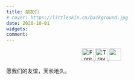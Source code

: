 ```yaml
---
title: 朋友们
# cover: https://littleskin.cn/background.jpg
date: 2020-10-01
widgets:
comment:
---
```

<center><a href="https://www.foreverblog.cn/" target="_blank" > <img src="https://img.foreverblog.cn/logo_en_default.png" alt="Forever" style="width:auto;height:32px;"> </a><a href="https://www.travellings.cn/go.html" target="_blank" > <img src="https://www.travellings.cn/assets/logo.svg" alt="Travelling" style="width:auto;height:32px;"> </a> <a href="https://www.foreverblog.cn/go.html" target="_blank"> <img src="https://img.foreverblog.cn/wormhole_2.gif" alt="" style="width:auto;height:32px;" title="穿梭虫洞-随机访问十年之约友链博客"></a></center>

愿我们的友谊，天长地久。
<div class="columns is-multiline">
    <div class="column is-half">
        <div class="card">
            <div class="card-content">
                <div class="media">
                    <div class="media-left">
                        <figure class="image is-48x48">
                            <img src="https://www.libravatar.org/gravatarproxy/0e795ad3d63a52f6bfcade4e05fe699b?s=256">
                        </figure>
                    </div>
                    <div class="media-content">
                        <p class="title is-4">Sunyz</p>
                        <p class="subtitle is-6">Operator of AS150289 SunyzNET.</p>
                    </div>
                </div>
            </div>
            <footer class="card-footer">
                <a target="_blank" href="https://github.com/realSunyz" class="card-footer-item">GitHub</a>
                <a target="_blank" href="https://sunyz.net" class="card-footer-item">Home Page</a>
            </footer>
        </div>
    </div>
    <div class="column is-half">
        <div class="card">
            <div class="card-content">
                <div class="media">
                    <div class="media-left">
                        <figure class="image is-48x48">
                            <img src="https://www.libravatar.org/gravatarproxy/dbb55a68d13cc526e80c4e720ece64eb?s=256">
                        </figure>
                    </div>
                    <div class="media-content">
                        <p class="title is-4">凌莞</p>
                        <p class="subtitle is-6">事凌莞姐姐！qwq</p>
                    </div>
                </div>
            </div>
            <footer class="card-footer">
                <a target="_blank" href="https://github.com/Clansty" class="card-footer-item">GitHub</a>
                <a target="_blank" href="https://clansty.com/" class="card-footer-item">Home Page</a>
            </footer>
        </div>
    </div>
    <div class="column is-half">
        <div class="card">
            <div class="card-content">
                <div class="media">
                    <div class="media-left">
                        <figure class="image is-48x48">
                            <img src="https://www.libravatar.org/gravatarproxy/0108e1f60ad73f5377e206b0f2e034a6?s=256">
                        </figure>
                    </div>
                    <div class="media-content">
                        <p class="title is-4">Jackie</p>
                        <p class="subtitle is-6">Jackie是可爱猫猫！</p>
                    </div>
                </div>
            </div>
            <footer class="card-footer">
                <a target="_blank" href="https://github.com/JackieCat0418" class="card-footer-item">GitHub</a>
                <a target="_blank" href="https://jackiecat.top/" class="card-footer-item">Blog</a>
            </footer>
        </div>
    </div>
    <div class="column is-half">
        <div class="card">
            <div class="card-content">
                <div class="media">
                    <div class="media-left">
                        <figure class="image is-48x48">
                            <img src="https://www.libravatar.org/gravatarproxy/0a6871e0076bb622693d76e88e0ea805?s=256">
                        </figure>
                    </div>
                    <div class="media-content">
                        <p class="title is-4">千畔</p>
                        <p class="subtitle is-6">青く滲む 青く滲む 綺麗に</p>
                    </div>
                </div>
            </div>
            <footer class="card-footer">
                <a target="_blank" href="https://github.com/taranakineko" class="card-footer-item">GitHub</a>
                <a target="_blank" href="https://nekoq.eu.org/" class="card-footer-item">Blog</a>
            </footer>
        </div>
    </div>
    <div class="column is-half">
        <div class="card">
            <div class="card-content">
                <div class="media">
                    <div class="media-left">
                        <figure class="image is-48x48">
                            <img src="https://www.libravatar.org/gravatarproxy/d1197eaad3b645069666f5e5177c24ec?s=256">
                        </figure>
                    </div>
                    <div class="media-content">
                        <p class="title is-4">雨落</p>
                        <p class="subtitle is-6">二分之一少女，日日夜夜努力学习。</p>
                    </div>
                </div>
            </div>
            <footer class="card-footer">
                <a target="_blank" href="https://github.com/qyl27" class="card-footer-item">GitHub</a>
                <a target="_blank" href="https://www.qy.al/" class="card-footer-item">Blog</a>
            </footer>
        </div>
    </div>
    <div class="column is-half">
        <div class="card">
            <div class="card-content">
                <div class="media">
                    <div class="media-left">
                        <figure class="image is-48x48">
                            <img src="https://blog.sakurakooi.dev/images/logo@2x.png">
                        </figure>
                    </div>
                    <div class="media-content">
                        <p class="title is-4">SakuraKooi</p>
                        <p class="subtitle is-6">梦是幽蓝色彩 灵魂如雪纯白</p>
                    </div>
                </div>
            </div>
            <footer class="card-footer">
                <a target="_blank" href="https://github.com/SakuraKoi" class="card-footer-item">GitHub</a>
                <a target="_blank" href="https://blog.sakurakooi.dev/" class="card-footer-item">Blog</a>
            </footer>
        </div>
    </div>
    <div class="column is-half">
        <div class="card">
            <div class="card-content">
                <div class="media">
                    <div class="media-left">
                        <figure class="image is-48x48">
                            <img src="https://www.libravatar.org/gravatarproxy/7f68b2b72948e7e8c6125ef70ff00d76?s=256">
                        </figure>
                    </div>
                    <div class="media-content">
                        <p class="title is-4">MBRjun</p>
                        <p class="subtitle is-6">我们生活在大地上，但我们的梦想超越天空</p>
                    </div>
                </div>
            </div>
            <footer class="card-footer">
                <a target="_blank" href="https://github.com/MBRjun" class="card-footer-item">GitHub</a>
                <a target="_blank" href="https://www.mbrjun.cn/" class="card-footer-item">Blog</a>
            </footer>
        </div>
    </div>
    <div class="column is-half">
        <div class="card">
            <div class="card-content">
                <div class="media">
                    <div class="media-left">
                        <figure class="image is-48x48">
                            <img src="https://www.libravatar.org/gravatarproxy/9497a7d5085cc31e5dfca008de1f079f?s=256">
                        </figure>
                    </div>
                    <div class="media-content">
                        <p class="title is-4">夏鸢</p>
                        <p class="subtitle is-6">鸢飞戾天者，望峰息心。</p>
                    </div>
                </div>
            </div>
            <footer class="card-footer">
                <a target="_blank" href="https://github.com/LittleXiaYuan" class="card-footer-item">GitHub</a>
                <a target="_blank" href="https://me.owo.today/" class="card-footer-item">Blog</a>
            </footer>
        </div>
    </div>
    <div class="column is-half">
        <div class="card">
            <div class="card-content">
                <div class="media">
                    <div class="media-left">
                        <figure class="image is-48x48">
                            <img src="https://www.libravatar.org/gravatarproxy/c9f5cb9429fc2e629c3498128f640b14?s=256">
                        </figure>
                    </div>
                    <div class="media-content">
                        <p class="title is-4">Xiao_Jin</p>
                        <p class="subtitle is-6">Code Changes Life</p>
                    </div>
                </div>
            </div>
            <footer class="card-footer">
                <a target="_blank" href="https://github.com/Jinzhijie" class="card-footer-item">GitHub</a>
                <a target="_blank" href="https://xiaojin233.cn" class="card-footer-item">Home Page</a>
            </footer>
        </div>
    </div>
    <div class="column is-half">
        <div class="card">
            <div class="card-content">
                <div class="media">
                    <div class="media-left">
                        <figure class="image is-48x48">
                            <img src="https://www.libravatar.org/gravatarproxy/6310f21255ec7534877ec54b7a50ed72?s=256">
                        </figure>
                    </div>
                    <div class="media-content">
                        <p class="title is-4">Tony Ding</p>
                        <p class="subtitle is-6">World Peace.</p>
                    </div>
                </div>
            </div>
            <footer class="card-footer">
                <a target="_blank" href="https://t.me/MisakaNo17336" class="card-footer-item">Telegram</a>
                <a target="_blank" href="https://blog.tonyding.net/" class="card-footer-item">Blog</a>
            </footer>
        </div>
    </div>
    <div class="column is-half">
        <div class="card">
            <div class="card-content">
                <div class="media">
                    <div class="media-left">
                        <figure class="image is-48x48">
                            <img src="https://www.libravatar.org/gravatarproxy/5c8880ba20fc32f67b35c4876112bb98?s=256">
                        </figure>
                    </div>
                    <div class="media-content">
                        <p class="title is-4">Restent Ou</p>
                        <p class="subtitle is-6">静寂に問う 答えを求めて</p>
                    </div>
                </div>
            </div>
            <footer class="card-footer">
                <a target="_blank" href="https://github.com/gxres042" class="card-footer-item">GitHub</a>
                <a target="_blank" href="https://www.gxres.net/" class="card-footer-item">Blog</a>
            </footer>
        </div>
    </div>
    <div class="column is-half">
        <div class="card">
            <div class="card-content">
                <div class="media">
                    <div class="media-left">
                        <figure class="image is-48x48">
                            <img src="https://www.libravatar.org/gravatarproxy/49b770ffa1083c3f9461b2b8e0514be5?s=256">
                        </figure>
                    </div>
                    <div class="media-content">
                        <p class="title is-4">Cubik</p>
                        <p class="subtitle is-6">RECOMMENDED BY DR.CREATIVE</p>
                    </div>
                </div>
            </div>
            <footer class="card-footer">
                <a target="_blank" href="https://github.com/cubik65536" class="card-footer-item">GitHub</a>
                <a target="_blank" href="https://www.cubik65536.top" class="card-footer-item">Home Page</a>
            </footer>
        </div>
    </div>
    <div class="column is-half">
        <div class="card">
            <div class="card-content">
                <div class="media">
                    <div class="media-left">
                        <figure class="image is-48x48">
                            <img src="https://www.libravatar.org/gravatarproxy/d3d2c7c7d4bed80a2304b529de55d4a9?s=256">
                        </figure>
                    </div>
                    <div class="media-content">
                        <p class="title is-4">Mashirl</p>
                        <p class="subtitle is-6">予 世界温柔以待 惟愿 时光静好</p>
                    </div>
                </div>
            </div>
            <footer class="card-footer">
                <a target="_blank" href="https://github.com/Mashirl" class="card-footer-item">GitHub</a>
                <a target="_blank" href="https://mashirl.com" class="card-footer-item">Blog</a>
            </footer>
        </div>
    </div>
    <div class="column is-half">
        <div class="card">
            <div class="card-content">
                <div class="media">
                    <div class="media-left">
                        <figure class="image is-48x48">
                            <img src="https://www.libravatar.org/gravatarproxy/3eee0d09ddccea63d72a986732f62539?s=256">
                        </figure>
                    </div>
                    <div class="media-content">
                        <p class="title is-4">冰凌 Sama</p>
                        <p class="subtitle is-6">The stars are not afraid to appear like fireflies.</p>
                    </div>
                </div>
            </div>
            <footer class="card-footer">
                <a target="_blank" href="https://github.com/bingling-sama" class="card-footer-item">GitHub</a>
                <a target="_blank" href="https://blog.booling.cn/" class="card-footer-item">Blog</a>
            </footer>
        </div>
    </div>
    <div class="column is-half">
        <div class="card">
            <div class="card-content">
                <div class="media">
                    <div class="media-left">
                        <figure class="image is-48x48">
                            <img src="https://www.libravatar.org/gravatarproxy/636d113ce37111d08f08faee780ce9b8?s=256">
                        </figure>
                    </div>
                    <div class="media-content">
                        <p class="title is-4">Big_Cake</p>
                        <p class="subtitle is-6">也许我们会分别，但我们将永远不会忘记彼此</p>
                    </div>
                </div>
            </div>
            <footer class="card-footer">
                <a target="_blank" href="https://github.com/Big-Cake-jpg" class="card-footer-item">GitHub</a>
                <a target="_blank" href="https://lihaoyu.cn" class="card-footer-item">Blog</a>
            </footer>
        </div>
    </div>
    <div class="column is-half">
        <div class="card">
            <div class="card-content">
                <div class="media">
                    <div class="media-left">
                        <figure class="image is-48x48">
                            <img src="https://www.libravatar.org/gravatarproxy/196abee62a3e3a029238026c0a5369ff?s=256">
                        </figure>
                    </div>
                    <div class="media-content">
                        <p class="title is-4">CharlieYu</p>
                        <p class="subtitle is-6">是一个正太 ฅ’ω’ฅ</p>
                    </div>
                </div>
            </div>
            <footer class="card-footer">
                <a target="_blank" href="https://github.com/CharlieYu4994" class="card-footer-item">GitHub</a>
                <a target="_blank" href="https://blog.charlie.moe" class="card-footer-item">Blog</a>
            </footer>
        </div>
    </div>
    <div class="column is-half">
        <div class="card">
            <div class="card-content">
                <div class="media">
                    <div class="media-left">
                        <figure class="image is-48x48">
                            <img src="https://www.libravatar.org/gravatarproxy/4e1cc36350d6e75cfe035d811011c931?s=256">
                        </figure>
                    </div>
                    <div class="media-content">
                        <p class="title is-4">逆风</p>
                        <p class="subtitle is-6">一个 00 后的个人博客</p>
                    </div>
                </div>
            </div>
            <footer class="card-footer">
                <a target="_blank" href="https://github.com/1264822519" class="card-footer-item">GitHub</a>
                <a target="_blank" href="https://blog.imnifeng.com/" class="card-footer-item">Blog</a>
            </footer>
        </div>
    </div>
    <div class="column is-half">
        <div class="card">
            <div class="card-content">
                <div class="media">
                    <div class="media-left">
                        <figure class="image is-48x48">
                            <img src="https://www.libravatar.org/gravatarproxy/ad7ded0769418df3d9ab71edeb94820c?s=256">
                        </figure>
                    </div>
                    <div class="media-content">
                        <p class="title is-4">斬風·千雪</p>
                        <p class="subtitle is-6">浩繁星空下的一场稚嫩的梦</p>
                    </div>
                </div>
            </div>
            <footer class="card-footer">
                <a target="_blank" href="https://github.com/chiyuki0325" class="card-footer-item">GitHub</a>
                <a target="_blank" href="https://chyk.ink/" class="card-footer-item">Home Page</a>
            </footer>
        </div>
    </div>
    <div class="column is-half">
        <div class="card">
            <div class="card-content">
                <div class="media">
                    <div class="media-left">
                        <figure class="image is-48x48">
                            <img src="https://www.libravatar.org/gravatarproxy/bf63bd3875e4d9129eef17f5ecb348c1?s=256">
                        </figure>
                    </div>
                    <div class="media-content">
                        <p class="title is-4">Ghost_chu</p>
                        <p class="subtitle is-6">一只咸鱼</p>
                    </div>
                </div>
            </div>
            <footer class="card-footer">
                <a target="_blank" href="https://github.com/Ghost-chu" class="card-footer-item">GitHub</a>
                <a target="_blank" href="https://www.ghostchu.com/" class="card-footer-item">Blog</a>
            </footer>
        </div>
    </div>
    <div class="column is-half">
        <div class="card">
            <div class="card-content">
                <div class="media">
                    <div class="media-left">
                        <figure class="image is-48x48">
                            <img src="https://www.libravatar.org/gravatarproxy/c8d6d751b5e0a5ec94752f7744993259?s=256">
                        </figure>
                    </div>
                    <div class="media-content">
                        <p class="title is-4">Lemon Pig</p>
                        <p class="subtitle is-6">一位柚子厨</p>
                    </div>
                </div>
            </div>
            <footer class="card-footer">
                <a target="_blank" href="https://github.com/lemonchu" class="card-footer-item">GitHub</a>
                <a target="_blank" href="https://www.lemonpig.cn/" class="card-footer-item">Blog</a>
            </footer>
        </div>
    </div>
    <div class="column is-half">
        <div class="card">
            <div class="card-content">
                <div class="media">
                    <div class="media-left">
                        <figure class="image is-48x48">
                            <img src="https://www.libravatar.org/gravatarproxy/bedbc698e8dbf819a84b440b9ad0ee8e?s=256">
                        </figure>
                    </div>
                    <div class="media-content">
                        <p class="title is-4">Misaka13514</p>
                        <p class="subtitle is-6">欠陥電気の摸鱼小池</p>
                    </div>
                </div>
            </div>
            <footer class="card-footer">
                <a target="_blank" href="https://github.com/Misaka13514" class="card-footer-item">GitHub</a>
                <a target="_blank" href="https://blog.atri.tk/" class="card-footer-item">Blog</a>
            </footer>
        </div>
    </div>
    <div class="column is-half">
        <div class="card">
            <div class="card-content">
                <div class="media">
                    <div class="media-left">
                        <figure class="image is-48x48">
                            <img src="https://www.microcharon.top/usr/themes/handsome/assets/img/avatar-gl.webp">
                        </figure>
                    </div>
                    <div class="media-content">
                        <p class="title is-4">Microcharon</p>
                        <p class="subtitle is-6">The Way of Developer</p>
                    </div>
                </div>
            </div>
            <footer class="card-footer">
                <a target="_blank" href="https://github.com/MicroCharon" class="card-footer-item">GitHub</a>
                <a target="_blank" href="https://www.microcharon.top" class="card-footer-item">Blog</a>
            </footer>
        </div>
    </div>
    <div class="column is-half">
        <div class="card">
            <div class="card-content">
                <div class="media">
                    <div class="media-left">
                        <figure class="image is-48x48">
                            <img src="https://www.libravatar.org/gravatarproxy/170f769e928868c3e7043655faa06b4b?s=256">
                        </figure>
                    </div>
                    <div class="media-content">
                        <p class="title is-4">Bill50han</p>
                        <p class="subtitle is-6">x86，Windows 内核与乐理爱好者</p>
                    </div>
                </div>
            </div>
            <footer class="card-footer">
                <a target="_blank" href="https://github.com/Bill50han" class="card-footer-item">GitHub</a>
                <a target="_blank" href="https://www.tyatt.top/" class="card-footer-item">Blog</a>
            </footer>
        </div>
    </div>
    <div class="column is-half">
        <div class="card">
            <div class="card-content">
                <div class="media">
                    <div class="media-left">
                        <figure class="image is-48x48">
                            <img src="https://img10.360buyimg.com/ddimg/jfs/t1/214940/28/13992/13695/622039e0E8283ea56/6176b9c35f4d60ab.webp">
                        </figure>
                    </div>
                    <div class="media-content">
                        <p class="title is-4">苏卡卡</p>
                        <p class="subtitle is-6">童话只美在真实却从不续写</p>
                    </div>
                </div>
            </div>
            <footer class="card-footer">
                <a target="_blank" href="https://github.com/SukkaW" class="card-footer-item">GitHub</a>
                <a target="_blank" href="https://blog.skk.moe/" class="card-footer-item">Blog</a>
            </footer>
        </div>
    </div>
    <div class="column is-half">
        <div class="card">
            <div class="card-content">
                <div class="media">
                    <div class="media-left">
                        <figure class="image is-48x48">
                            <img src="https://www.libravatar.org/gravatarproxy/e012f03ca2890fe724a3e9b1030117b3?s=256">
                        </figure>
                    </div>
                    <div class="media-content">
                        <p class="title is-4">晓空</p>
                        <p class="subtitle is-6">探索更大的世界</p>
                    </div>
                </div>
            </div>
            <footer class="card-footer">
                <a target="_blank" href="https://github.com/kjzh001" class="card-footer-item">GitHub</a>
                <a target="_blank" href="https://blog.moeworld.tech/" class="card-footer-item">Blog</a>
            </footer>
        </div>
    </div>
    <div class="column is-half">
        <div class="card">
            <div class="card-content">
                <div class="media">
                    <div class="media-left">
                        <figure class="image is-48x48">
                            <img src="https://www.libravatar.org/gravatarproxy/9116fc3de8f9a46668beb1a6b7dbcbcd?s=256">
                        </figure>
                    </div>
                    <div class="media-content">
                        <p class="title is-4">iVampireSP</p>
                        <p class="subtitle is-6">用初次相遇与你定下这份永恒的誓约。</p>
                    </div>
                </div>
            </div>
            <footer class="card-footer">
                <a target="_blank" href="https://github.com/iVampireSP" class="card-footer-item">GitHub</a>
                <a target="_blank" href="https://ivampiresp.com/" class="card-footer-item">Blog</a>
            </footer>
        </div>
    </div>
    <div class="column is-half">
        <div class="card">
            <div class="card-content">
                <div class="media">
                    <div class="media-left">
                        <figure class="image is-48x48">
                            <img src="https://www.libravatar.org/gravatarproxy/ab0c494c3f7aa6d5767f3fd2579cb389?s=256">
                        </figure>
                    </div>
                    <div class="media-content">
                        <p class="title is-4">Steven Qiu</p>
                        <p class="subtitle is-6">愿你有一天，能与你最重要的人重逢</p>
                    </div>
                </div>
            </div>
            <footer class="card-footer">
                <a target="_blank" href="https://github.com/tnqzh123" class="card-footer-item">GitHub</a>
                <a target="_blank" href="https://www.littleqiu.net/" class="card-footer-item">Blog</a>
            </footer>
        </div>
    </div>
    <div class="column is-half">
        <div class="card">
            <div class="card-content">
                <div class="media">
                    <div class="media-left">
                        <figure class="image is-48x48">
                            <img src="https://www.libravatar.org/gravatarproxy/e4214be73f945d41417be4475de05c82?s=256">
                        </figure>
                    </div>
                    <div class="media-content">
                        <p class="title is-4">肥猪qwq</p>
                        <p class="subtitle is-6">一定是最可爱的猪猪！</p>
                    </div>
                </div>
            </div>
            <footer class="card-footer">
                <a target="_blank" href="https://github.com/feizhuqwq" class="card-footer-item">GitHub</a>
                <a target="_blank" href="https://www.feizhuqwq.com/" class="card-footer-item">Home Page</a>
            </footer>
        </div>
    </div>
    <div class="column is-half">
        <div class="card">
            <div class="card-content">
                <div class="media">
                    <div class="media-left">
                        <figure class="image is-48x48">
                            <img src="https://www.libravatar.org/gravatarproxy/234af860391c8cfaf2def3752205fff2?s=256">
                        </figure>
                    </div>
                    <div class="media-content">
                        <p class="title is-4">失迹</p>
                        <p class="subtitle is-6">猫与茶与代码与你</p>
                    </div>
                </div>
            </div>
            <footer class="card-footer">
                <a target="_blank" href="https://github.com/Mitr-yuzr" class="card-footer-item">GitHub</a>
                <a target="_blank" href="https://reincarnatey.net" class="card-footer-item">Home Page</a>
            </footer>
        </div>
    </div>
    <div class="column is-half">
        <div class="card">
            <div class="card-content">
                <div class="media">
                    <div class="media-left">
                        <figure class="image is-48x48">
                            <img src="https://www.libravatar.org/gravatarproxy/e7247de5dc94382033c4368c136a28a7?s=256">
                        </figure>
                    </div>
                    <div class="media-content">
                        <p class="title is-4">Celia</p>
                        <p class="subtitle is-6">读万卷书 行万里路</p>
                    </div>
                </div>
            </div>
            <footer class="card-footer">
                <a target="_blank" href="https://github.com/liangchuxin" class="card-footer-item">GitHub</a>
                <a target="_blank" href="https://blog.becomingcelia.com/" class="card-footer-item">Blog</a>
            </footer>
        </div>
    </div>
    <div class="column is-half">
        <div class="card">
            <div class="card-content">
                <div class="media">
                    <div class="media-left">
                        <figure class="image is-48x48">
                            <img src="https://www.libravatar.org/gravatarproxy/af22cf33bf13693adcd65655e0d55f4b?s=256">
                        </figure>
                    </div>
                    <div class="media-content">
                        <p class="title is-4">NullPointerException</p>
                        <p class="subtitle is-6">唯爱与科技不可辜负</p>
                    </div>
                </div>
            </div>
            <footer class="card-footer">
                <a target="_blank" href="https://github.com/KawaiiSh1zuku" class="card-footer-item">GitHub</a>
                <a target="_blank" href="https://9941y.top/" class="card-footer-item">Blog</a>
            </footer>
        </div>
    </div>
    <div class="column is-half">
        <div class="card">
            <div class="card-content">
                <div class="media">
                    <div class="media-left">
                        <figure class="image is-48x48">
                            <img src="https://www.libravatar.org/gravatarproxy/6d681edf7aba1657dd86019387a048bf?s=256">
                        </figure>
                    </div>
                    <div class="media-content">
                        <p class="title is-4">BLxcwg666</p>
                        <p class="subtitle is-6">Lost in Life</p>
                    </div>
                </div>
            </div>
            <footer class="card-footer">
                <a target="_blank" href="https://github.com/BLxcwg666" class="card-footer-item">GitHub</a>
                <a target="_blank" href="https://blog.xcnya.cn/" class="card-footer-item">Blog</a>
            </footer>
        </div>
    </div>
    <div class="column is-half">
        <div class="card">
            <div class="card-content">
                <div class="media">
                    <div class="media-left">
                        <figure class="image is-48x48">
                            <img src="https://www.libravatar.org/gravatarproxy/8379cb0cdda910c770a4b53d846b711e?s=256">
                        </figure>
                    </div>
                    <div class="media-content">
                        <p class="title is-4">かわいそうな私</p>
                        <p class="subtitle is-6">一个不务正业的小学生～</p>
                    </div>
                </div>
            </div>
            <footer class="card-footer">
                <a target="_blank" href="https://github.com/Niko-Karen" class="card-footer-item">GitHub</a>
                <a target="_blank" href="https://www.nikoblog.top/" class="card-footer-item">Blog</a>
            </footer>
        </div>
    </div>
    <div class="column is-half">
        <div class="card">
            <div class="card-content">
                <div class="media">
                    <div class="media-left">
                        <figure class="image is-48x48">
                            <img src="https://www.libravatar.org/gravatarproxy/4a582040fd6563802b7c80c449a5ff7d?s=256">
                        </figure>
                    </div>
                    <div class="media-content">
                        <p class="title is-4">XieXiLin</p>
                        <p class="subtitle is-6">一个屑初三生</p>
                    </div>
                </div>
            </div>
            <footer class="card-footer">
                <a target="_blank" href="https://github.com/XieXiLin3" class="card-footer-item">GitHub</a>
                <a target="_blank" href="https://www.xiexilin.cn/" class="card-footer-item">Home Page</a>
            </footer>
        </div>
    </div>
    <div class="column is-half">
        <div class="card">
            <div class="card-content">
                <div class="media">
                    <div class="media-left">
                        <figure class="image is-48x48">
                            <img src="https://www.libravatar.org/gravatarproxy/5ebd9de183e6a8aefc891b9a45e31ef1?s=256">
                        </figure>
                    </div>
                    <div class="media-content">
                        <p class="title is-4">DavidYR</p>
                        <p class="subtitle is-6">一个屑医学生</p>
                    </div>
                </div>
            </div>
            <footer class="card-footer">
                <a target="_blank" href="https://github.com/david222ddd" class="card-footer-item">GitHub</a>
                <a target="_blank" href="https://www.david03.top/" class="card-footer-item">Blog</a>
            </footer>
        </div>
    </div>
</div>

<!-- 
欢迎和本站互换友情链接。要求如下

- 博客内容不得存在违反中华人民共和国，中华人民共和国香港特别行政区和美国加利福尼亚州相关法律的内容
- 博客服务器位于国内的需要通过备案
- 文章尽量原创

``` yaml 我的站点信息
title: Nofated's Blog
slogan: Forever you will be in my heart.
link: https://blog.nofated.win
avatar: https://cdn.nofated.win/gravatarproxy/256
```

``` yaml 你需要提供以下信息
name: Your name, NOT the blog's Name
slogan: Your Slogan
github: https://github.com/Nofated095
type: Blog / Home Page
link: https://blog.nofated.win
需要在评论时填入邮箱以获取基于 Gravatar 的头像
```
-->